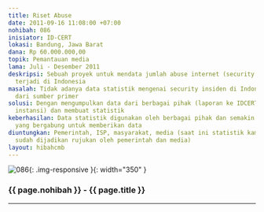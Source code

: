 ```yaml
---
title: Riset Abuse
date: 2011-09-16 11:08:00 +07:00
nohibah: 086
inisiator: ID-CERT
lokasi: Bandung, Jawa Barat
dana: Rp 60.000.000,00
topik: Pemantauan media
lama: Juli - Desember 2011
deskripsi: Sebuah proyek untuk mendata jumlah abuse internet (security insiden) yang
  terjadi di Indonesia
masalah: Tidak adanya data statistik mengenai security insiden di Indonesia yang berasal
  dari sumber primer
solusi: Dengan mengumpulkan data dari berbagai pihak (laporan ke IDCERT, ISP, operator,
  instansi) dan membuat statistik
keberhasilan: Data statistik digunakan oleh berbagai pihak dan semakin banyaknya orang
  yang bergabung untuk memberikan data
diuntungkan: Pemerintah, ISP, masyarakat, media (saat ini statistik kami terdahulu
  sudah dijadikan rujukan oleh pemerintah dan media)
layout: hibahcmb
---
```


![086](/static/img/hibahcmb/086.png){: .img-responsive }{: width="350" }

### {{ page.nohibah }} - {{ page.title }}

---
